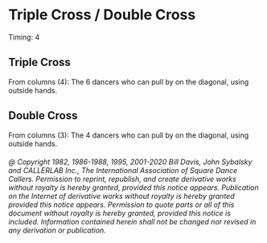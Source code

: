 
# Triple Cross / Double Cross 

Timing: 4

## Triple Cross

From columns (4): The 6 dancers who can pull by on the diagonal, using outside hands.

## Double Cross

From columns (3): The 4 dancers who can pull by on the diagonal, using outside hands.

###### @ Copyright 1982, 1986-1988, 1995, 2001-2020 Bill Davis, John Sybalsky and CALLERLAB Inc., The International Association of Square Dance Callers. Permission to reprint, republish, and create derivative works without royalty is hereby granted, provided this notice appears. Publication on the Internet of derivative works without royalty is hereby granted provided this notice appears. Permission to quote parts or all of this document without royalty is hereby granted, provided this notice is included. Information contained herein shall not be changed nor revised in any derivation or publication.
